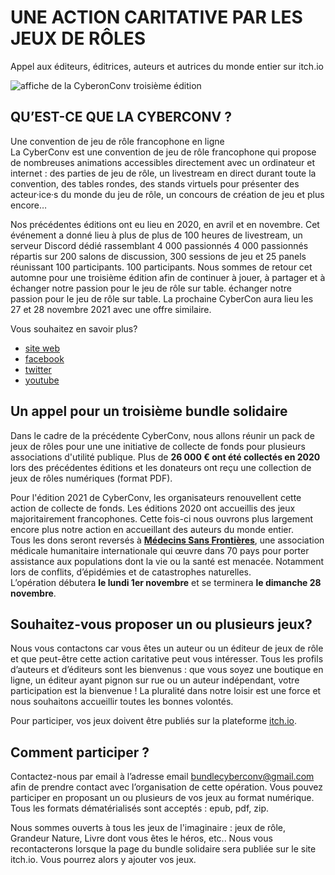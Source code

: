 # UNE ACTION CARITATIVE PAR LES JEUX DE RÔLES
Appel aux éditeurs, éditrices, auteurs et autrices du monde entier sur itch.io

![affiche de la CyberonConv troisième édition](https://i.imgur.com/GO6uz3X.jpeg)

## QU’EST-CE QUE LA CYBERCONV ?
Une convention de jeu de rôle francophone en ligne  
La CyberConv est une convention de jeu de rôle francophone qui propose de nombreuses animations accessibles directement avec un ordinateur et internet : des parties de jeu de rôle, un livestream en direct durant toute la convention, des tables rondes, des stands virtuels pour présenter des acteur·ice·s du monde du jeu de rôle, un concours de création de jeu et plus encore…  

Nos précédentes éditions ont eu lieu en 2020, en avril et en novembre. Cet événement a donné lieu à plus de plus de 100 heures de livestream, un serveur Discord dédié rassemblant 4 000 passionnés 4 000 passionnés répartis sur 200 salons de discussion, 300 sessions de jeu et 25 panels réunissant 100 participants. 100 participants. Nous sommes de retour cet automne pour une troisième édition afin de continuer à jouer, à partager et à échanger notre passion pour le jeu de rôle sur table. échanger notre passion pour le jeu de rôle sur table. La prochaine CyberCon aura lieu les 27 et 28 novembre 2021 avec une offre similaire.  

Vous souhaitez en savoir plus? 
- [site web](https://cyberconv.com)
- [facebook](https://www.facebook.com/cyberconv)
- [twitter](https://twitter.com/cyber_conv)
- [youtube](https://www.facebook.com/cyberconv/)

## Un appel pour un troisième bundle solidaire 
Dans le cadre de la précédente CyberConv, nous allons réunir un pack de jeux de rôles pour une une initiative de collecte de fonds pour plusieurs associations d'utilité publique. Plus de **26 000 € ont été collectés en 2020** lors des précédentes éditions et les donateurs ont reçu une collection de jeux de rôles numériques (format PDF).  

Pour l'édition 2021 de CyberConv, les organisateurs renouvellent cette action de collecte de fonds. Les éditions 2020 ont accueillis des jeux majoritairement francophones. Cette fois-ci nous ouvrons plus largement encore plus notre action en accueillant des auteurs du monde entier.  
Tous les dons seront reversés à **[Médecins Sans Frontières](https://www.msf.fr/)**, une association médicale humanitaire internationale qui œuvre dans 70 pays pour porter assistance aux populations dont la vie ou la santé est menacée. Notamment lors de conflits, d’épidémies et de catastrophes naturelles.  
L’opération débutera **le lundi 1er novembre** et se terminera **le dimanche 28 novembre**.

## Souhaitez-vous proposer un ou plusieurs jeux? 
Nous vous contactons car vous êtes un auteur ou un éditeur de jeux de rôle et que peut-être cette action caritative peut vous intéresser. Tous les profils d’auteurs et d’éditeurs sont les bienvenus : que vous soyez une boutique en ligne, un éditeur ayant pignon sur rue ou un auteur indépendant, votre participation est la bienvenue ! La pluralité dans notre loisir est une force et nous souhaitons accueillir toutes les bonnes volontés.  

Pour participer, vos jeux doivent être publiés sur la plateforme [itch.io](https://itch.io/). 

##  Comment participer ? 
Contactez-nous par email à l’adresse email [bundlecyberconv@gmail.com](mailto:bundlecyberconv@gmail.com) afin de prendre contact avec l’organisation de cette opération.
Vous pouvez participer en proposant un ou plusieurs de vos jeux au format numérique. Tous les formats dématérialisés sont acceptés : epub, pdf, zip.  

Nous sommes ouverts à tous les jeux de l'imaginaire : jeux de rôle, Grandeur Nature, Livre dont vous êtes le héros, etc.. 
Nous vous recontacterons lorsque la page du bundle solidaire sera publiée sur le site itch.io. Vous pourrez alors y ajouter vos jeux.



